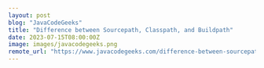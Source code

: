 ```yaml
---
layout: post
blog: "JavaCodeGeeks"
title: "Difference between Sourcepath, Classpath, and Buildpath"
date: 2023-07-15T08:00:00Z
image: images/javacodegeeks.png
remote_url: "https://www.javacodegeeks.com/difference-between-sourcepath-classpath-and-buildpath"
---
```

